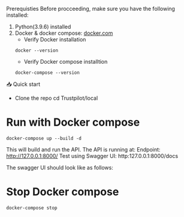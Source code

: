 Prerequisties
Before procceeding, make sure you have the following installed:
1. Python(3.9.6) installed
2. Docker & docker compose: [docker.com](https://www.docker.com)
    - Verify Docker installation
    ```
    docker --version
    ```
    - Verify Docker compose installtion
    ```
    docker-compose --version
    ```

📥 Quick start
- Clone the repo
cd Trustpilot/local

# Run with Docker compose
```
docker-compose up --build -d
```
This will build and run the API. The API is running at:
Endpoint: http://127.0.0.1:8000/
Test using Swagger UI: http:127.0.0.1:8000/docs

The swagger UI should look like as follows:



# Stop Docker compose
```
docker-compose stop
```
